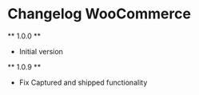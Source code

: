 # Changelog WooCommerce

** 1.0.0 **

* Initial version

** 1.0.9 **

* Fix Captured and shipped functionality